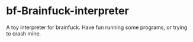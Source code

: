 # bf-Brainfuck-interpreter
A toy interpreter for brainfuck. Have fun running some programs, or trying to crash mine.
